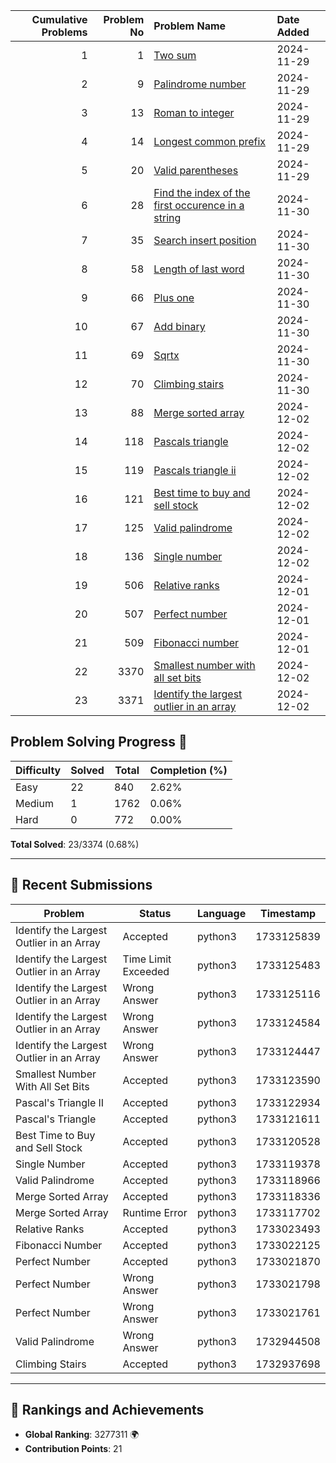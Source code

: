 |   Cumulative Problems | Problem No   | Problem Name          | Date Added  |
|-----------------------:|-------------:|:----------------------|:------------|
| 1 | 1 | [Two sum](https://leetcode.com/problems/two-sum/) | 2024-11-29 |
| 2 | 9 | [Palindrome number](https://leetcode.com/problems/palindrome-number/) | 2024-11-29 |
| 3 | 13 | [Roman to integer](https://leetcode.com/problems/roman-to-integer/) | 2024-11-29 |
| 4 | 14 | [Longest common prefix](https://leetcode.com/problems/longest-common-prefix/) | 2024-11-29 |
| 5 | 20 | [Valid parentheses](https://leetcode.com/problems/valid-parentheses/) | 2024-11-29 |
| 6 | 28 | [Find the index of the first occurence in a string](https://leetcode.com/problems/find-the-index-of-the-first-occurence-in-a-string/) | 2024-11-30 |
| 7 | 35 | [Search insert position](https://leetcode.com/problems/search-insert-position/) | 2024-11-30 |
| 8 | 58 | [Length of last word](https://leetcode.com/problems/length-of-last-word/) | 2024-11-30 |
| 9 | 66 | [Plus one](https://leetcode.com/problems/plus-one/) | 2024-11-30 |
| 10 | 67 | [Add binary](https://leetcode.com/problems/add-binary/) | 2024-11-30 |
| 11 | 69 | [Sqrtx](https://leetcode.com/problems/sqrtx/) | 2024-11-30 |
| 12 | 70 | [Climbing stairs](https://leetcode.com/problems/climbing-stairs/) | 2024-11-30 |
| 13 | 88 | [Merge sorted array](https://leetcode.com/problems/merge-sorted-array/) | 2024-12-02 |
| 14 | 118 | [Pascals triangle](https://leetcode.com/problems/pascals-triangle/) | 2024-12-02 |
| 15 | 119 | [Pascals triangle ii](https://leetcode.com/problems/pascals-triangle-ii/) | 2024-12-02 |
| 16 | 121 | [Best time to buy and sell stock](https://leetcode.com/problems/best-time-to-buy-and-sell-stock/) | 2024-12-02 |
| 17 | 125 | [Valid palindrome](https://leetcode.com/problems/valid-palindrome/) | 2024-12-02 |
| 18 | 136 | [Single number](https://leetcode.com/problems/single-number/) | 2024-12-02 |
| 19 | 506 | [Relative ranks](https://leetcode.com/problems/relative-ranks/) | 2024-12-01 |
| 20 | 507 | [Perfect number](https://leetcode.com/problems/perfect-number/) | 2024-12-01 |
| 21 | 509 | [Fibonacci number](https://leetcode.com/problems/fibonacci-number/) | 2024-12-01 |
| 22 | 3370 | [Smallest number with all set bits](https://leetcode.com/problems/smallest-number-with-all-set-bits/) | 2024-12-02 |
| 23 | 3371 | [Identify the largest outlier in an array](https://leetcode.com/problems/identify-the-largest-outlier-in-an-array/) | 2024-12-02 |


<!-- Progress Start -->
## Problem Solving Progress 🚀

| Difficulty | Solved | Total | Completion (%) |
|------------|--------|-------|----------------|
| Easy       | 22     | 840   | 2.62%          |
| Medium     | 1      | 1762  | 0.06%          |
| Hard       | 0      | 772   | 0.00%          |

**Total Solved**: 23/3374 (0.68%)

---

## 📘 Recent Submissions

| Problem                            | Status         | Language  | Timestamp           |
|------------------------------------|----------------|-----------|---------------------|
| Identify the Largest Outlier in an Array | Accepted | python3 | 1733125839 |
| Identify the Largest Outlier in an Array | Time Limit Exceeded | python3 | 1733125483 |
| Identify the Largest Outlier in an Array | Wrong Answer | python3 | 1733125116 |
| Identify the Largest Outlier in an Array | Wrong Answer | python3 | 1733124584 |
| Identify the Largest Outlier in an Array | Wrong Answer | python3 | 1733124447 |
| Smallest Number With All Set Bits | Accepted | python3 | 1733123590 |
| Pascal's Triangle II | Accepted | python3 | 1733122934 |
| Pascal's Triangle | Accepted | python3 | 1733121611 |
| Best Time to Buy and Sell Stock | Accepted | python3 | 1733120528 |
| Single Number | Accepted | python3 | 1733119378 |
| Valid Palindrome | Accepted | python3 | 1733118966 |
| Merge Sorted Array | Accepted | python3 | 1733118336 |
| Merge Sorted Array | Runtime Error | python3 | 1733117702 |
| Relative Ranks | Accepted | python3 | 1733023493 |
| Fibonacci Number | Accepted | python3 | 1733022125 |
| Perfect Number | Accepted | python3 | 1733021870 |
| Perfect Number | Wrong Answer | python3 | 1733021798 |
| Perfect Number | Wrong Answer | python3 | 1733021761 |
| Valid Palindrome | Wrong Answer | python3 | 1732944508 |
| Climbing Stairs | Accepted | python3 | 1732937698 |

---

## 🌟 Rankings and Achievements

- **Global Ranking**: 3277311 🌍
- **Contribution Points**: 21
    <!-- Progress End -->

